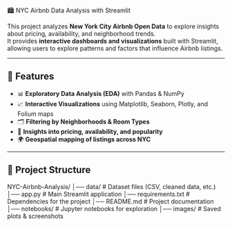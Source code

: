  🏙️ NYC Airbnb Data Analysis with Streamlit

This project analyzes **New York City Airbnb Open Data** to explore insights about pricing, availability, and neighborhood trends.  
It provides **interactive dashboards and visualizations** built with Streamlit, allowing users to explore patterns and factors that influence Airbnb listings.  

---

## 🚀 Features
- 📊 **Exploratory Data Analysis (EDA)** with Pandas & NumPy  
- 📈 **Interactive Visualizations** using Matplotlib, Seaborn, Plotly, and Folium maps  
- 🗂️ **Filtering by Neighborhoods & Room Types**  
- 🏡 **Insights into pricing, availability, and popularity**  
- 🌍 **Geospatial mapping of listings across NYC**  

---

## 📂 Project Structure
NYC-Airbnb-Analysis/
│── data/ # Dataset files (CSV, cleaned data, etc.)
│── app.py # Main Streamlit application
│── requirements.txt # Dependencies for the project
│── README.md # Project documentation
│── notebooks/ # Jupyter notebooks for exploration
│── images/ # Saved plots & screenshots
